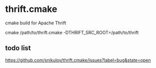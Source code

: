 thrift.cmake
============

cmake build for Apache Thrift

cmake /path/to/thrift.cmake -DTHRIFT_SRC_ROOT=/path/to/thrift


todo list
----------

https://github.com/snikulov/thrift.cmake/issues?label=bug&state=open
